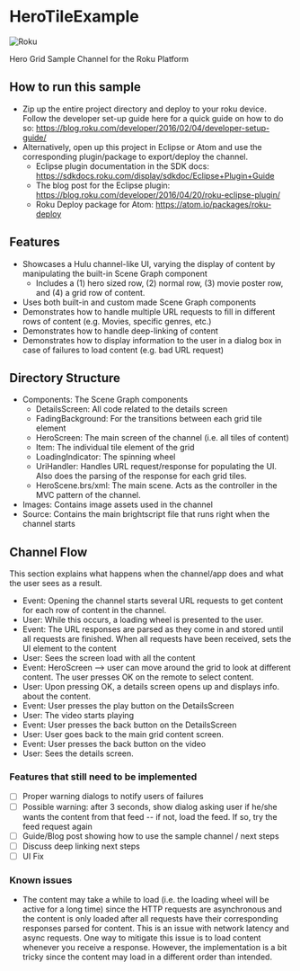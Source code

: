 # HeroTileExample
![Roku](https://img.shields.io/badge/Roku-Dev-blue.svg)

Hero Grid Sample Channel for the Roku Platform

## How to run this sample
- Zip up the entire project directory and deploy to your roku device. Follow the developer set-up guide here for a quick guide on how to do so: https://blog.roku.com/developer/2016/02/04/developer-setup-guide/
- Alternatively, open up this project in Eclipse or Atom and use the corresponding plugin/package to export/deploy the channel.
  - Eclipse plugin documentation in the SDK docs: https://sdkdocs.roku.com/display/sdkdoc/Eclipse+Plugin+Guide 
  - The blog post for the Eclipse plugin: https://blog.roku.com/developer/2016/04/20/roku-eclipse-plugin/ 
  - Roku Deploy package for Atom: https://atom.io/packages/roku-deploy 

## Features
- Showcases a Hulu channel-like UI, varying the display of content by manipulating the built-in Scene Graph component
  - Includes a (1) hero sized row, (2) normal row, (3) movie poster row, and (4) a grid row of content.
- Uses both built-in and custom made Scene Graph components
- Demonstrates how to handle multiple URL requests to fill in different rows of content (e.g. Movies, specific genres, etc.)
- Demonstrates how to handle deep-linking of content
- Demonstrates how to display information to the user in a dialog box in case of failures to load content (e.g. bad URL request)

## Directory Structure
- Components: The Scene Graph components
  - DetailsScreen: All code related to the details screen
  - FadingBackground: For the transitions between each grid tile element
  - HeroScreen: The main screen of the channel (i.e. all tiles of content)
  - Item: The individual tile element of the grid
  - LoadingIndicator: The spinning wheel
  - UriHandler: Handles URL request/response for populating the UI. Also does the parsing of the response for each grid tiles.
  - HeroScene.brs/xml: The main scene. Acts as the controller in the MVC pattern of the channel.
- Images: Contains image assets used in the channel
- Source: Contains the main brightscript file that runs right when the channel starts

## Channel Flow
This section explains what happens when the channel/app does and what the user
sees as a result.
- Event: Opening the channel starts several URL requests to get content for each row of content in the channel.
- User: While this occurs, a loading wheel is presented to the user.
- Event: The URL responses are parsed as they come in and stored until all requests are finished. When all requests have been received, sets the UI element to the content
- User: Sees the screen load with all the content
- Event: HeroScreen --> user can move around the grid to look at different content. The user presses OK on the remote to select content.  
- User: Upon pressing OK, a details screen opens up and displays info. about the content.
- Event: User presses the play button on the DetailsScreen
- User: The video starts playing
- Event: User presses the back button on the DetailsScreen
- User: User goes back to the main grid content screen.
- Event: User presses the back button on the video
- User: Sees the details screen.

### Features that still need to be implemented
- [ ] Proper warning dialogs to notify users of failures
- [ ] Possible warning: after 3 seconds, show dialog asking user if he/she wants the content from that feed -- if not, load the feed.
If so, try the feed request again
- [ ] Guide/Blog post showing how to use the sample channel / next steps
- [ ] Discuss deep linking next steps
- [ ] UI Fix

### Known issues
- The content may take a while to load (i.e. the loading wheel will be active for a long time) since the HTTP requests are asynchronous and the content is only loaded after all requests have their corresponding responses parsed for content. This is an issue with network latency and async requests. One way to mitigate this issue is to load content whenever you receive a response. However, the implementation is a bit tricky since the content may load in a different order than intended.
